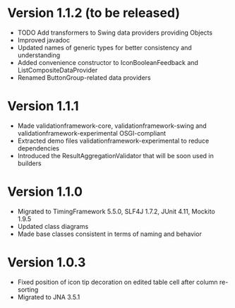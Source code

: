 # Version 1.1.2 (to be released)

* TODO Add transformers to Swing data providers providing Objects
* Improved javadoc
* Updated names of generic types for better consistency and understanding
* Added convenience constructor to IconBooleanFeedback and ListCompositeDataProvider
* Renamed ButtonGroup-related data providers

# Version 1.1.1

* Made validationframework-core, validationframework-swing and validationframework-experimental OSGI-compliant
* Extracted demo files validationframework-experimental to reduce dependencies
* Introduced the ResultAggregationValidator that will be soon used in builders

# Version 1.1.0

* Migrated to TimingFramework 5.5.0, SLF4J 1.7.2, JUnit 4.11, Mockito 1.9.5
* Updated class diagrams
* Made base classes consistent in terms of naming and behavior

# Version 1.0.3

* Fixed position of icon tip decoration on edited table cell after column re-sorting
* Migrated to JNA 3.5.1
